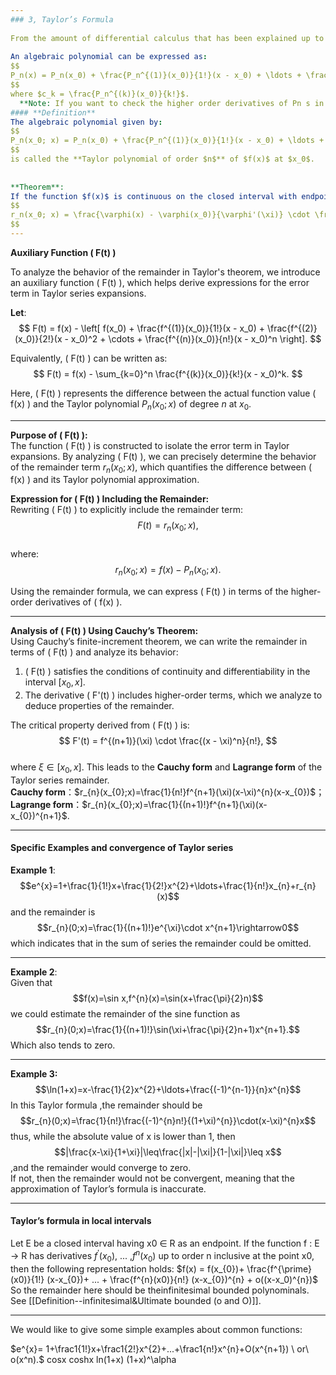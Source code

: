 ```yaml
---  
### 3, Taylor’s Formula  
  
From the amount of differential calculus that has been explained up to this point, one may obtain the correct impression that the more derivatives of two functions coincide (inclusive of zeroth order) at a point, the better these functions approximate each other in a neighborhood of that point.  
  
An algebraic polynomial can be expressed as:  
$$  
P_n(x) = P_n(x_0) + \frac{P_n^{(1)}(x_0)}{1!}(x - x_0) + \ldots + \frac{P_n^{(n)}(x_0)}{n!}(x - x_0)^n,  
$$  
where $c_k = \frac{P_n^{(k)}(x_0)}{k!}$.  
  **Note: If you want to check the higher order derivatives of Pn s in single and complicated forms, refer to [[Definition--Derivative Calculation]].**
#### **Definition**  
The algebraic polynomial given by:  
$$  
P_n(x_0; x) = P_n(x_0) + \frac{P_n^{(1)}(x_0)}{1!}(x - x_0) + \ldots + \frac{P_n^{(n)}(x_0)}{n!}(x - x_0)^n,  
$$  
is called the **Taylor polynomial of order $n$** of $f(x)$ at $x_0$.  
  
  
**Theorem**:  
If the function $f(x)$ is continuous on the closed interval with endpoints $x_0$ and $x$, and it has a derivative of order $n+1$ at the interior points of this interval, then for any function $\varphi$ that is continuous on this closed interval and has a nonzero derivative at its interior points, there exists a point $\xi$ between $x_0$ and $x$ such that:  
$$  
r_n(x_0; x) = \frac{\varphi(x) - \varphi(x_0)}{\varphi'(\xi)} \cdot \frac{f^{(n+1)}(\xi)}{n!}(x - \xi)^n.  
$$  
---  
```

**Auxiliary Function \( F(t) \)**  
  
To analyze the behavior of the remainder in Taylor's theorem, we introduce an auxiliary function \( F(t) \), which helps derive expressions for the error term in Taylor series expansions.  
  
  
**Let**:  
$$  
F(t) = f(x) - \left[ f(x_0) + \frac{f^{(1)}(x_0)}{1!}(x - x_0) + \frac{f^{(2)}(x_0)}{2!}(x - x_0)^2 + \cdots + \frac{f^{(n)}(x_0)}{n!}(x - x_0)^n \right].  
$$  
  
Equivalently, \( F(t) \) can be written as:  
$$  
F(t) = f(x) - \sum_{k=0}^n \frac{f^{(k)}(x_0)}{k!}(x - x_0)^k.  
$$  
  
Here, \( F(t) \) represents the difference between the actual function value \( f(x) \) and the Taylor polynomial $P_n(x_0; x)$ of degree $n$ at $x_0$.  
  
---  
  
**Purpose of \( F(t) \):**  
The function \( F(t) \) is constructed to isolate the error term in Taylor expansions. By analyzing \( F(t) \), we can precisely determine the behavior of the remainder term $r_n(x_0; x)$, which quantifies the difference between \( f(x) \) and its Taylor polynomial approximation.  
  
**Expression for \( F(t) \) Including the Remainder:**  
Rewriting \( F(t) \) to explicitly include the remainder term:  
$$  
F(t) = r_n(x_0; x),  
$$  
where:  
$$  
r_n(x_0; x) = f(x) - P_n(x_0; x).  
$$  
  
Using the remainder formula, we can express \( F(t) \) in terms of the higher-order derivatives of \( f(x) \).  
  
---  
  
**Analysis of \( F(t) \) Using Cauchy’s Theorem:**  
Using Cauchy’s finite-increment theorem, we can write the remainder in terms of \( F(t) \) and analyze its behavior:  
1. \( F(t) \) satisfies the conditions of continuity and differentiability in the interval $[x_0, x]$.  
2. The derivative \( F'(t) \) includes higher-order terms, which we analyze to deduce properties of the remainder.  
  
The critical property derived from \( F(t) \) is:  
$$  
F'(t) = f^{(n+1)}(\xi) \cdot \frac{(x - \xi)^n}{n!},  
$$  
where $\xi \in [x_0, x]$. This leads to the **Cauchy form** and **Lagrange form** of the Taylor series remainder.  
**Cauchy form**：$r_{n}(x_{0};x)=\frac{1}{n!}f^{n+1}(\xi)(x-\xi)^{n}(x-x_{0})$；  
**Lagrange form**：$r_{n}(x_{0};x)=\frac{1}{(n+1)!}f^{n+1}(\xi)(x-x_{0})^{n+1}$.  
  
---  
#### Specific Examples and convergence of Taylor series  
**Example 1**:$$e^{x}=1+\frac{1}{1!}x+\frac{1}{2!}x^{2}+\ldots+\frac{1}{n!}x_{n}+r_{n}(x)$$ and the remainder is $$r_{n}(0;x)=\frac{1}{(n+1)!}e^{\xi}\cdot x^{n+1}\rightarrow0$$which indicates that in the sum of series the remainder could be omitted.  
  
---  
**Example 2**:  
Given that $$f(x)=\sin x,f^{n}(x)=\sin(x+\frac{\pi}{2}n)$$ we could estimate the remainder of the sine function as$$r_{n}(0;x)=\frac{1}{(n+1)!}\sin(\xi+\frac{\pi}{2}n+1)x^{n+1}.$$Which also tends to zero.  
  
---  
**Example 3:**$$\ln(1+x)=x-\frac{1}{2}x^{2}+\ldots+\frac{(-1)^{n-1}}{n}x^{n}$$In this Taylor formula ,the remainder should be $$r_{n}(0;x)=\frac{1}{n!}\frac{(-1)^{n}n!}{(1+\xi)^{n}}\cdot(x-\xi)^{n}x$$thus, while the absolute value of x is lower than 1, then$$|\frac{x-\xi}{1+\xi}|\leq\frac{|x|-|\xi|}{1-|\xi|}\leq x$$,and the remainder would converge to zero.  
If not, then the remainder would not be convergent, meaning that the approximation of Taylor’s formula is inaccurate.  
  
---  
#### Taylor’s formula in local intervals  

  Let E be a closed interval having x0 ∈ R as an endpoint. If the function f : E → R has derivatives  $f^{\prime}(x_0)$, ... ,$f^{n}(x_0)$ up to order n inclusive at the point x0, then the following representation holds:
  $f(x) = f(x_{0})+ \frac{f^{\prime}(x0)}{1!} (x-x_{0})+ ... + \frac{f^{n}(x0)}{n!} (x-x_{0})^{n} + o((x-x_0)^{n})$
  So the remainder here should be theinfinitesimal bounded polynominals.
  See [[Definition--infinitesimal&Ultimate bounded (o and O)]].
  
---
We would like to give some simple examples about common functions:

$e^{x}= 1+\frac1{1!}x+\frac1{2!}x^{2}+...+\frac1{n!}x^{n}+O(x^{n+1}) \ or\  o(x^n).$
cosx
coshx
ln(1+x)
(1+x)^\alpha





